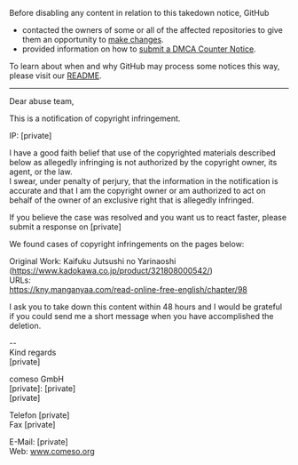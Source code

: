 Before disabling any content in relation to this takedown notice, GitHub
- contacted the owners of some or all of the affected repositories to give them an opportunity to [make changes](https://docs.github.com/en/github/site-policy/dmca-takedown-policy#a-how-does-this-actually-work).
- provided information on how to [submit a DMCA Counter Notice](https://docs.github.com/en/articles/guide-to-submitting-a-dmca-counter-notice).

To learn about when and why GitHub may process some notices this way, please visit our [README](https://github.com/github/dmca/blob/master/README.md#anatomy-of-a-takedown-notice).

---

Dear abuse team,

This is a notification of copyright infringement.

IP: [private]

I have a good faith belief that use of the copyrighted materials described below as allegedly infringing is not authorized by the copyright owner, its agent, or the law.  
I swear, under penalty of perjury, that the information in the notification is accurate and that I am the copyright owner or am authorized to act on behalf of the owner of an exclusive right that is allegedly infringed.

If you believe the case was resolved and you want us to react faster, please submit a response on [private]

We found cases of copyright infringements on the pages below:

Original Work: Kaifuku Jutsushi no Yarinaoshi (https://www.kadokawa.co.jp/product/321808000542/)  
URLs:  
https://kny.manganyaa.com/read-online-free-english/chapter/98

I ask you to take down this content within 48 hours and I would be grateful if you could send me a short message when you have accomplished the deletion.

--  
Kind regards  
[private]  

comeso GmbH  
[private]: [private]  
[private]

Telefon [private]  
Fax [private]  

E-Mail: [private]  
Web: www.comeso.org
